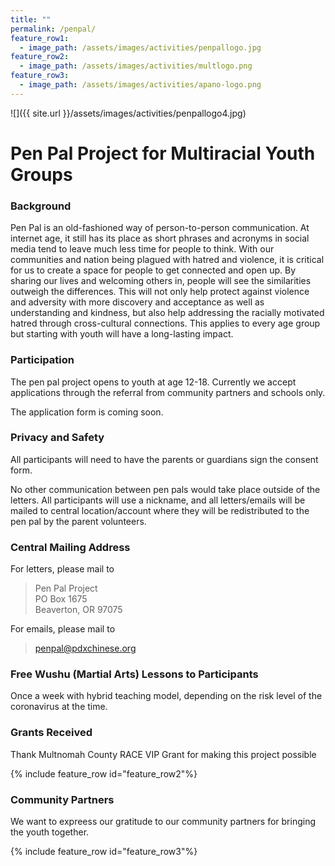 ```yaml
---
title: ""
permalink: /penpal/
feature_row1:
  - image_path: /assets/images/activities/penpallogo.jpg
feature_row2:
  - image_path: /assets/images/activities/multlogo.png
feature_row3:
  - image_path: /assets/images/activities/apano-logo.png
---
```


![]({{ site.url }}/assets/images/activities/penpallogo4.jpg)

# Pen Pal Project for Multiracial Youth Groups

### Background

Pen Pal is an old-fashioned way of person-to-person communication. At internet age, it still has its place as short phrases and acronyms in social media tend to leave much less time for people to think. With our communities and nation being plagued with hatred and violence, it is critical for us to create a space for people to get connected and open up. By sharing our lives and welcoming others in, people will see the similarities outweigh the differences. This will not only help protect against violence and adversity with more discovery and acceptance as well as understanding and kindness, but also help addressing the racially motivated hatred through cross-cultural connections. This applies to every age group but starting with youth will have a long-lasting impact.

### Participation

The pen pal project opens to youth at age 12-18. Currently we accept applications through the referral from community partners and schools only.

The application form is coming soon.

### Privacy and Safety

All participants will need to have the parents or guardians sign the consent form.

No other communication between pen pals would take place outside of the letters. All participants will use a nickname, and all letters/emails will be mailed to central location/account where they will be redistributed to the pen pal by the parent volunteers.

### Central Mailing Address

For letters, please mail to

>Pen Pal Project  
>PO Box 1675  
>Beaverton, OR 97075  

For emails, please mail to

>[penpal@pdxchinese.org](mailto:penpal@pdxchinese.org)

### Free Wushu (Martial  Arts) Lessons to Participants

Once a week with hybrid teaching model, depending on the risk level of the coronavirus at the time.

### Grants Received

Thank Multnomah County RACE VIP Grant for making this project possible

{% include feature_row id="feature_row2"%}

### Community Partners

We want to expreess our gratitude to our community partners for bringing the youth together.

{% include feature_row id="feature_row3"%}
